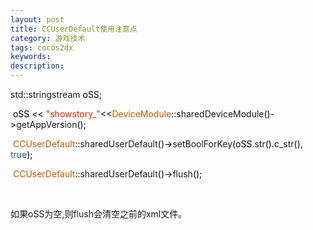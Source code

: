 ```yaml
---
layout: post
title: CCUserDefault使用注意点
category: 游戏技术
tags: cocos2dx
keywords: 
description: 
---
```


std<span style="color:#000000;">::</span>stringstream<span
style="color:#000000;"> oSS;</span>

<span style="color:#000000;"><span class="Apple-tab-span"
style="white-space:pre;"> </span>oSS \<\< </span><span
style="color:#e82300;">"showstory\_"</span><span
style="color:#000000;">\<\<</span><span
style="color:#c35900;">DeviceModule</span><span
style="color:#000000;">::</span>sharedDeviceModule<span
style="color:#000000;">()-\></span>getAppVersion<span
style="color:#000000;">();</span>

<span style="color:#000000;"><span class="Apple-tab-span"
style="white-space:pre;"> </span></span><span
style="color:#c35900;">CCUserDefault</span><span
style="color:#000000;">::</span>sharedUserDefault<span
style="color:#000000;">()-\></span>setBoolForKey<span
style="color:#000000;">(oSS.</span>str<span
style="color:#000000;">().</span>c\_str<span style="color:#000000;">(),
</span><span style="color:#35568a;">true</span><span
style="color:#000000;">);</span>

<span style="color:#000000;"><span class="Apple-tab-span"
style="white-space:pre;"> </span></span><span
style="color:#c35900;">CCUserDefault</span><span
style="color:#000000;">::</span>sharedUserDefault<span
style="color:#000000;">()-\></span>flush<span
style="color:#000000;">();</span>

<span class="Apple-tab-span" style="white-space:pre;"> </span>

如果oSS为空,则flush会清空之前的xml文件。






